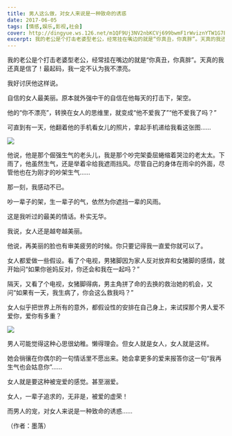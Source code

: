 ```yaml
---
title: 男人这么做，对女人来说是一种致命的诱惑
date: 2017-06-05
tags: [情感,娱乐,影视,社会]
cover: http://dingyue.ws.126.net/m1QF9Uj3NV2nbKCVj699bwmF1rWviznYTW1G7EDYkN3BF1496658720727.jpg
excerpt: 我的老公是个打击老婆型老公，经常挂在嘴边的就是“你真丑，你真胖”。天真的我还真是信了！最起码，我一定不认为我不漂亮。我好讨厌他这样说。自信的女人最美丽。原本就外强中干的自信在他每天的打击下，架空。他的“你不漂亮”，转换在女人的思
---
```

我的老公是个打击老婆型老公，经常挂在嘴边的就是“你真丑，你真胖”。天真的我还真是信了！最起码，我一定不认为我不漂亮。

我好讨厌他这样说。

自信的女人最美丽。原本就外强中干的自信在他每天的打击下，架空。

他的“你不漂亮”，转换在女人的思维里，就变成“他不爱我了”“他不爱我了吗？”

可直到有一天，他翻着他的手机看女儿的照片，拿起手机递给我看这张图……

![](http://dingyue.ws.126.net/m1QF9Uj3NV2nbKCVj699bwmF1rWviznYTW1G7EDYkN3BF1496658720727.jpg)  

他说，他是那个倔强生气的老头儿，我是那个吵完架委屈蜷缩着哭泣的老太太。下雨了，他虽然生气，还是举着伞给我遮雨挡风。尽管自己的身体在雨伞的外面，尽管他也在为刚才的吵架生气……

那一刻，我感动不已。

吵一辈子的架，生一辈子的气，依然为你遮挡一辈的风雨。

这是我听过的最美的情话。朴实无华。

我说，女人还是越夸越美丽。

他说，再美丽的脸也有审美疲劳的时候。你只要记得我一直爱你就可以了。

女人都爱做一些假设。看了个电视，男猪脚因为家人反对放弃和女猪脚的感情，就开始问“如果你爸妈反对，你还会和我在一起吗？”

隔天，又看了个电视，女猪脚得病，男主角拼了命的去换的救治她的机会，又问“如果有一天，我生病了，你会这么救我吗？”

女人似乎把世界上所有的意外，都假设性的安排在自己身上，来试探那个男人爱不爱你，爱你有多重？

![](http://dingyue.ws.126.net/NHiu6boLl7BSXK3kj3LGENjoo0nqZs8LI38wFj6Wmscyo1496658720728.jpg)  

男人可能觉得这种心思很幼稚。懒得理会。但女人就是女人，女人就是这样。

她会徜忀在你偶尔的一句情话里不愿出来。她会拿更多的爱来报答你这一句“我再生气也会姑息你”……

女人就是要这种被宠爱的感觉。甚至溺爱。

女人，一辈子追求的，无非是，被爱的虚荣！

而男人的宠，对女人来说是一种致命的诱惑……

（作者：墨落）

